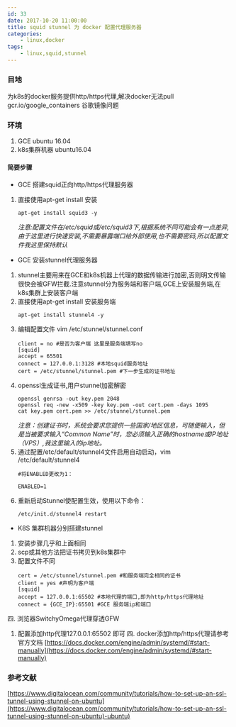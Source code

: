 ```yaml
---
id: 33
date: 2017-10-20 11:00:00
title: squid stunnel 为 docker 配置代理服务器
categories:
    - linux,docker
tags:
    - linux,squid,stunnel
---
```


### 目地
为k8s的docker服务提供http/https代理,解决docker无法pull gcr.io/google_containers 谷歌镜像问题

### 环境 
1. GCE ubuntu 16.04 
2. k8s集群机器 ubuntu16.04

#### 简要步骤

* GCE 搭建squid正向http/https代理服务器
1. 直接使用apt-get install 安装
    ```
    apt-get install squid3 -y
    ```
    *注意:配置文件在/etc/squid或/etc/squid3下,根据系统不同可能会有一点差异,由于这里进行快速安装,不需要暴露端口给外部使用,也不需要密码,所以配置文件我这里保持默认*
    
* GCE 安装stunnel代理服务器
1. stunnel主要用来在GCE和k8s机器上代理的数据传输进行加密,否则明文传输很快会被GFW拦截.注意stunnel分为服务端和客户端,GCE上安装服务端,在k8s集群上安装客户端
2. 直接使用apt-get install 安装服务端
    ```
    apt-get install stunnel4 -y
    ```
3. 编辑配置文件  vim /etc/stunnel/stunnel.conf
    ```
    client = no #是否为客户端 这里是服务端填写no
    [squid]
    accept = 65501
    connect = 127.0.0.1:3128 #本地squid服务地址
    cert = /etc/stunnel/stunnel.pem #下一步生成的证书地址
    ```
4. openssl生成证书,用户stunnel加密解密
    ```
    openssl genrsa -out key.pem 2048
    openssl req -new -x509 -key key.pem -out cert.pem -days 1095
    cat key.pem cert.pem >> /etc/stunnel/stunnel.pem
    ```
    *注意：创建证书时，系统会要求您提供一些国家/地区信息，可随便输入，但是当被要求输入“Common Name”时，您必须输入正确的hostname或IP地址（VPS）,我这里输入的ip地址。*
5. 通过配置/etc/default/stunnel4文件启用自动启动，vim /etc/default/stunnel4
    ```
    #将ENABLED更改为1：
    
    ENABLED=1
    ```
6. 重新启动Stunnel使配置生效，使用以下命令：
    ```
    /etc/init.d/stunnel4 restart
    ```
    
* K8S 集群机器分别搭建stunnel
1. 安装步骤几乎和上面相同
2. scp或其他方法把证书拷贝到k8s集群中
2. 配置文件不同
    ```
    cert = /etc/stunnel/stunnel.pem #和服务端完全相同的证书
    client = yes #声明为客户端
    [squid]
    accept = 127.0.0.1:65502 #本地代理的端口,即为http/https代理地址
    connect = {GCE_IP}:65501 #GCE 服务端ip和端口
    ```
    
四. 浏览器SwitchyOmega代理穿透GFW
1. 配置添加http代理127.0.0.1:65502 即可
四. docker添加http/https代理请参考官方文档
[https://docs.docker.com/engine/admin/systemd/#start-manually](https://docs.docker.com/engine/admin/systemd/#start-manually)
### 参考文献
[https://www.digitalocean.com/community/tutorials/how-to-set-up-an-ssl-tunnel-using-stunnel-on-ubuntu](https://www.digitalocean.com/community/tutorials/how-to-set-up-an-ssl-tunnel-using-stunnel-on-ubuntu)-ubuntu)